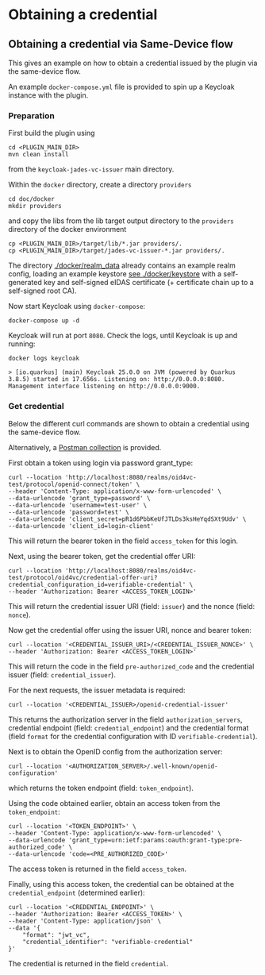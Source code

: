 # Obtaining a credential


## Obtaining a credential via Same-Device flow

This gives an example on how to obtain a credential issued by the plugin via the same-device flow. 

An example `docker-compose.yml` file is provided to spin up a Keycloak instance with the plugin.


### Preparation

First build the plugin using 
```shell
cd <PLUGIN_MAIN_DIR>
mvn clean install
```
from the `keycloak-jades-vc-issuer` main directory.

Within the `docker` directory, create a directory `providers`
```shell
cd doc/docker
mkdir providers
```
and copy the libs from the lib target output directory to the `providers` directory of the docker environment
```shell
cp <PLUGIN_MAIN_DIR>/target/lib/*.jar providers/.
cp <PLUGIN_MAIN_DIR>/target/jades-vc-issuer-*.jar providers/.
```

The directory [./docker/realm_data](./docker/realm_data) already contains an example realm config, loading an example keystore 
[see ./docker/keystore](./docker/keystore) with a self-generated key and self-signed eIDAS certificate 
(+ certificate chain up to a self-signed root CA). 

Now start Keycloak using `docker-compose`:
```shell
docker-compose up -d
```
Keycloak will run at port `8080`. Check the logs, until Keycloak is up and running:
```shell
docker logs keycloak

> [io.quarkus] (main) Keycloak 25.0.0 on JVM (powered by Quarkus 3.8.5) started in 17.656s. Listening on: http://0.0.0.0:8080. Management interface listening on http://0.0.0.0:9000.
```


### Get credential

Below the different curl commands are shown to obtain a credential using the same-device flow. 

Alternatively, a [Postman collection](./postman/get_credential_same-device.postman_collection.json) is provided.

First obtain a token using login via password grant_type:
```shell
curl --location 'http://localhost:8080/realms/oid4vc-test/protocol/openid-connect/token' \
--header 'Content-Type: application/x-www-form-urlencoded' \
--data-urlencode 'grant_type=password' \
--data-urlencode 'username=test-user' \
--data-urlencode 'password=test' \
--data-urlencode 'client_secret=pR1d6PbbKeUfJTLDs3ksHeYqdSXt9Udv' \
--data-urlencode 'client_id=login-client'
```
This will return the bearer token in the field `access_token` for this login.

Next, using the bearer token, get the credential offer URI:
```shell
curl --location 'http://localhost:8080/realms/oid4vc-test/protocol/oid4vc/credential-offer-uri?credential_configuration_id=verifiable-credential' \
--header 'Authorization: Bearer <ACCESS_TOKEN_LOGIN>'
```
This will return the credential issuer URI (field: `issuer`) and the nonce (field: `nonce`).

Now get the credential offer using the issuer URI, nonce and bearer token:
```shell
curl --location '<CREDENTIAL_ISSUER_URI>/<CREDENTIAL_ISSUER_NONCE>' \
--header 'Authorization: Bearer <ACCESS_TOKEN_LOGIN>'
```
This will return the code in the field `pre-authorized_code` and the credential issuer (field: `credential_issuer`).

For the next requests, the issuer metadata is required:
```shell
curl --location '<CREDENTIAL_ISSUER>/openid-credential-issuer'
```
This returns the authorization server in the field `authorization_servers`, credential endpoint (field: `credential_endpoint`) 
and the credential format (field `format` for the credential configuration with ID `verifiable-credential`). 

Next is to obtain the OpenID config from the authorization server:
```shell
curl --location '<AUTHORIZATION_SERVER>/.well-known/openid-configuration'
```
which returns the token endpoint (field: `token_endpoint`).

Using the code obtained earlier, obtain an access token from the `token_endpoint`:
```shell
curl --location '<TOKEN_ENDPOINT>' \
--header 'Content-Type: application/x-www-form-urlencoded' \
--data-urlencode 'grant_type=urn:ietf:params:oauth:grant-type:pre-authorized_code' \
--data-urlencode 'code=<PRE_AUTHORIZED_CODE>'
```
The access token is returned in the field `access_token`.

Finally, using this access token, the credential can be obtained at the `credential_endpoint` (determined earlier):
```shell
curl --location '<CREDENTIAL_ENDPOINT>' \
--header 'Authorization: Bearer <ACCESS_TOKEN>' \
--header 'Content-Type: application/json' \
--data '{
    "format": "jwt_vc",
    "credential_identifier": "verifiable-credential"
}'
```
The credential is returned in the field `credential`.

